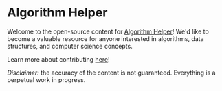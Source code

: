 # Algorithm Helper

Welcome to the open-source content for [Algorithm Helper](https://play.google.com/store/apps/details?id=edu.stanford.algorithms)! We'd like to become a valuable resource for anyone interested in algorithms, data structures, and computer science concepts.

Learn more about contributing [here](http://rkpandey.com/AlgorithmHelper/About)!

*Disclaimer:* the accuracy of the content is not guaranteed. Everything is a perpetual work in progress. 
